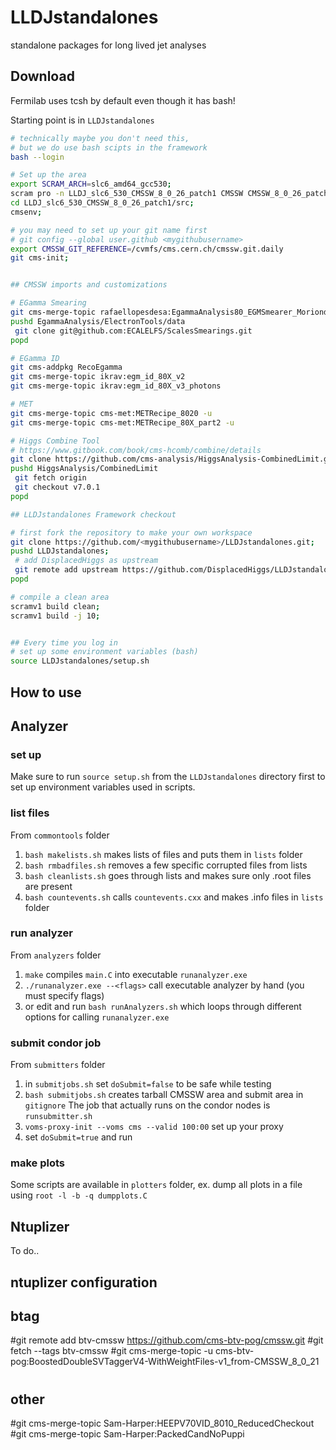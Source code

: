 # LLDJstandalones
standalone packages for long lived jet analyses

## Download
Fermilab uses tcsh by default even though it has bash! 

Starting point is in `LLDJstandalones` 
```bash
# technically maybe you don't need this,
# but we do use bash scipts in the framework
bash --login

# Set up the area
export SCRAM_ARCH=slc6_amd64_gcc530;
scram pro -n LLDJ_slc6_530_CMSSW_8_0_26_patch1 CMSSW CMSSW_8_0_26_patch1;
cd LLDJ_slc6_530_CMSSW_8_0_26_patch1/src;
cmsenv;

# you may need to set up your git name first
# git config --global user.github <mygithubusername>
export CMSSW_GIT_REFERENCE=/cvmfs/cms.cern.ch/cmssw.git.daily
git cms-init;


## CMSSW imports and customizations

# EGamma Smearing
git cms-merge-topic rafaellopesdesa:EgammaAnalysis80_EGMSmearer_Moriond17_23Jan
pushd EgammaAnalysis/ElectronTools/data
 git clone git@github.com:ECALELFS/ScalesSmearings.git
popd

# EGamma ID
git cms-addpkg RecoEgamma
git cms-merge-topic ikrav:egm_id_80X_v2
git cms-merge-topic ikrav:egm_id_80X_v3_photons

# MET
git cms-merge-topic cms-met:METRecipe_8020 -u
git cms-merge-topic cms-met:METRecipe_80X_part2 -u

# Higgs Combine Tool
# https://www.gitbook.com/book/cms-hcomb/combine/details
git clone https://github.com/cms-analysis/HiggsAnalysis-CombinedLimit.git HiggsAnalysis/CombinedLimit
pushd HiggsAnalysis/CombinedLimit
 git fetch origin
 git checkout v7.0.1
popd

## LLDJstandalones Framework checkout

# first fork the repository to make your own workspace
git clone https://github.com/<mygithubusername>/LLDJstandalones.git;
pushd LLDJstandalones;
 # add DisplacedHiggs as upstream
 git remote add upstream https://github.com/DisplacedHiggs/LLDJstandalones.git
popd

# compile a clean area
scramv1 build clean;
scramv1 build -j 10;


## Every time you log in
# set up some environment variables (bash)
source LLDJstandalones/setup.sh
```

## How to use

## Analyzer
### set up
Make sure to run `source setup.sh` from the `LLDJstandalones` directory first to set up environment variables used in scripts.

### list files
From `commontools` folder
1. `bash makelists.sh` makes lists of files and puts them in `lists` folder
2. `bash rmbadfiles.sh` removes a few specific corrupted files from lists
3. `bash cleanlists.sh` goes through lists and makes sure only .root files are present
4. `bash countevents.sh` calls `countevents.cxx` and makes .info files in `lists` folder

### run analyzer
From `analyzers` folder
1. `make` compiles `main.C` into executable `runanalyzer.exe` 
2. `./runanalyzer.exe --<flags>` call executable analyzer by hand (you must specify flags)
3. or edit and run `bash runAnalyzers.sh` which loops through different options for calling `runanalyzer.exe`

### submit condor job
From `submitters` folder
1. in `submitjobs.sh` set `doSubmit=false` to be safe while testing
2. `bash submitjobs.sh` creates tarball CMSSW area and submit area in `gitignore`
The job that actually runs on the condor nodes is `runsubmitter.sh`
3. `voms-proxy-init --voms cms --valid 100:00` set up your proxy
4. set `doSubmit=true` and run 

### make plots
Some scripts are available in `plotters` folder, ex. dump all plots in a file using `root -l -b -q dumpplots.C`


## Ntuplizer
To do..














## ntuplizer configuration  
## btag
#git remote add btv-cmssw https://github.com/cms-btv-pog/cmssw.git
#git fetch --tags btv-cmssw
#git cms-merge-topic -u cms-btv-pog:BoostedDoubleSVTaggerV4-WithWeightFiles-v1_from-CMSSW_8_0_21
#
## other
#git cms-merge-topic Sam-Harper:HEEPV70VID_8010_ReducedCheckout 
#git cms-merge-topic Sam-Harper:PackedCandNoPuppi

